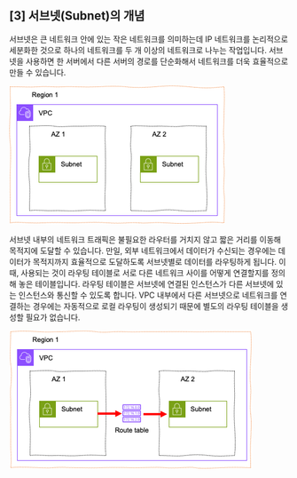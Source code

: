 ## [3] 서브넷(Subnet)의 개념

서브넷은 큰 네트워크 안에 있는 작은 네트워크를 의미하는데 IP 네트워크를
논리적으로 세분화한 것으로 하나의 네트워크를 두 개 이상의 네트워크로
나누는 작업입니다. 서브넷을 사용하면 한 서버에서 다른 서버의 경로를
단순화해서 네트워크를 더욱 효율적으로 만들 수 있습니다.

![Alt text](media/image34.png)

서브넷 내부의 네트워크 트래픽은 불필요한 라우터를 거치지 않고 짧은
거리를 이동해 목적지에 도달할 수 있습니다. 만일, 외부 네트워크에서
데이터가 수신되는 경우에는 데이터가 목적지까지 효율적으로 도달하도록
서브넷별로 데이터를 라우팅하게 됩니다. 이때, 사용되는 것이 라우팅
테이블로 서로 다른 네트워크 사이를 어떻게 연결할지를 정의해 놓은
테이블입니다. 라우팅 테이블은 서브넷에 연결된 인스턴스가 다른 서브넷에
있는 인스턴스와 통신할 수 있도록 합니다. VPC 내부에서 다른 서브넷으로
네트워크를 연결하는 경우에는 자동적으로 로컬 라우팅이 생성되기 때문에
별도의 라우팅 테이블을 생성할 필요가 없습니다.

![Alt text](media/image35.png)


